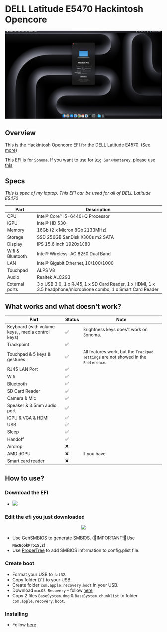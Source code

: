 # DELL Latitude E5470 Hackintosh Opencore

<p align="center">
  <img src="./screens/screenshot.png" style="margin: auto;"/>
</p>

## Overview

This is the Hackintosh Opencore EFI for the DELL Latitude E4570. ([See more](https://github.com/misa198/dell-latitude-e5570-hackintosh/issues/9))

This EFI is for `Sonoma`.
If you want to use for `Big Sur/Monterey`, please use [this](https://github.com/misa198/dell-latitude-5570-hackintosh/releases/tag/1.5.2)

## Specs

<p><i>This is spec of my laptop. This EFI can be used for all of DELL Latitude E5470</i></p>

| Part             | Description                                                                                                    |
| ---------------- | -------------------------------------------------------------------------------------------------------------- |
| CPU              | Intel® Core™ i5-6440HQ Processor                                                                               |
| iGPU             | Intel® HD 530                                                                                                  |
| Memory           | 16Gb (2 x Micron 8Gb 2133MHz)                                                                                  |
| Storage          | SSD 256GB SanDisk X300s m2 SATA                                                                                |
| Display          | IPS 15.6 inch 1920x1080                                                                                        |
| Wifi & Bluetooth | Intel® Wireless-AC 8260 Dual Band                                                                              |
| LAN              | Intel® Gigabit Ethernet, 10/100/1000                                                                           |
| Touchpad         | ALPS V8                                                                                                        |
| Audio            | Realtek ALC293                                                                                                 |
| External ports   | 3 x USB 3.0, 1 x RJ45, 1 x SD Card Reader, 1 x HDMI, 1 x 3.5 headphone/microphone combo, 1 x Smart Card Reader |

<h2>What works and what doesn't work?</h2>

| Part                                              | Status | Note                                                                               |
| ------------------------------------------------- | ------ | ---------------------------------------------------------------------------------- |
| Keyboard (with volume keys, , media control keys) | ✅     | Brightness keys does't work on Sonoma.                                             |
| Trackpoint                                        | ✅     |                                                                                    |
| Touchpad & 5 keys & gestures                      | ✅     | All features work, but the `Trackpad settings` are not showed in the `Preference`. |
| RJ45 LAN Port                                     | ✅     |                                                                                    |
| Wifi                                              | ✅     |                                                                                    |
| Bluetooth                                         | ✅     |                                                                                    |
| SD Card Reader                                    | ✅     |                                                                                    |
| Camera & Mic                                      | ✅     |                                                                                    |
| Speaker & 3.5mm audio port                        | ✅     |                                                                                    |
| iGPU & VGA & HDMI                                 | ✅     |                                                                                    |
| USB                                               | ✅     |                                                                                    |
| Sleep                                             | ✅     |                                                                                    |
| Handoff                                           | ✅     |                                                                                    |
| Airdrop                                           | ❌     |                                                                                    |
| AMD dGPU                                          | ❌     | If you have                                                                        |
| Smart card reader                                 | ❌     |                                                                                    |

## How to use?

### Download the EFI

- <a href="https://github.com/misa198/dell-latitude-e5570-hackintosh-opencore/releases">
    <img src="https://img.shields.io/github/v/release/misa198/dell-latitude-e5570-hackintosh?label=EFI&color=blue" />
  </a>

### Edit the efi you just downloaded

<p align="center">
  <img src="./screens/screenshot-smbios.png" style="margin: auto;"/>
</p>

- Use [GenSMBIOS](https://github.com/corpnewt/GenSMBIOS) to generate SMBIOS. (🔴IMPORTANT❗🔴Use **`MacBookPro15,2`**)
- Use [ProperTree](https://github.com/corpnewt/ProperTree) to add SMBIOS information to config.plist file.

### Create boot

- Format your USB to `fat32`.
- Copy folder `EFI` to your USB.
- Create folder `com.apple.recovery.boot` in your USB.
- Download `macOS Recovery` - follow [here](https://dortania.github.io/OpenCore-Install-Guide/installer-guide/)
- Copy 2 files `BaseSystem.dmg` & `BaseSystem.chunklist` to folder `com.apple.recovery.boot`.

### Installing

- Follow [here](https://dortania.github.io/OpenCore-Install-Guide/installation/installation-process.html)
